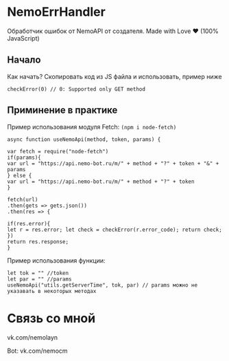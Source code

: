 # NemoErrHandler
Обработчик ошибок от NemoAPI от создателя. Made with Love ❤️ (100% JavaScript)

## Начало 
Как начать? Скопировать код из JS файла и использовать, пример ниже
```
checkError(0) // 0: Supported only GET method
```

## Приминение в практике
Пример использования модуля Fetch: ```(npm i node-fetch)```
```
async function useNemoApi(method, token, params) {

var fetch = require("node-fetch")
if(params){
var url = "https://api.nemo-bot.ru/m/" + method + "?" + token + "&" + params
} else {
var url = "https://api.nemo-bot.ru/m/" + method + "?" + token
}

fetch(url)
.then(gets => gets.json())
.then(res => {

if(res.error){
let r = res.error; let check = checkError(r.error_code); return check;
})
return res.response;
}
```
Пример использования функции:
```
let tok = "" //token
let par = "" //params
useNemoApi("utils.getServerTime", tok, par) // params можно не указавать в некоторых методах
```
# Связь со мной
vk.com/nemolayn

Bot: vk.com/nemocm
